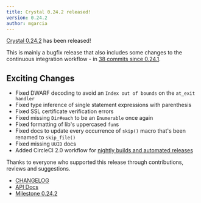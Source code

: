 ```yaml
---
title: Crystal 0.24.2 released!
version: 0.24.2
author: mgarcia
---
```


[Crystal 0.24.2](https://github.com/crystal-lang/crystal/releases/tag/0.24.2) has been released!

This is mainly a bugfix release that also includes some changes to the continuous integration workflow - in [38 commits since 0.24.1](https://github.com/crystal-lang/crystal/compare/0.24.1...0.24.2).

## Exciting Changes

- Fixed DWARF decoding to avoid an `Index out of bounds` on the `at_exit handler`
- Fixed type inference of single statement expressions with parenthesis
- Fixed SSL certificate verification errors
- Fixed missing `Dir#each` to be an `Enumerable` once again
- Fixed formatting of lib's uppercased `fun`s
- Fixed docs to update every occurrence of `skip()` macro that's been renamed to `skip_file()`
- Fixed missing `UUID` docs
- Added CircleCI 2.0 workflow for [nightly builds and automated releases](/2018/03/09/crystal-automated-release/)

Thanks to everyone who supported this release through contributions, reviews and suggestions.

- [CHANGELOG](https://github.com/crystal-lang/crystal/releases/tag/0.24.2)
- [API Docs](https://crystal-lang.org/api/0.24.2)
- [Milestone 0.24.2](https://github.com/crystal-lang/crystal/issues?q=milestone%3A0.24.2)
